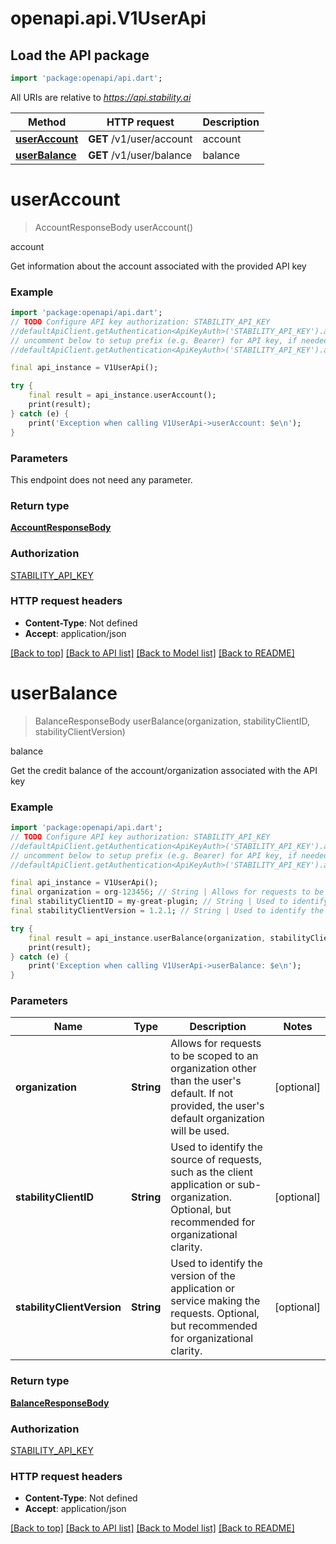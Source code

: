 # openapi.api.V1UserApi

## Load the API package
```dart
import 'package:openapi/api.dart';
```

All URIs are relative to *https://api.stability.ai*

Method | HTTP request | Description
------------- | ------------- | -------------
[**userAccount**](V1UserApi.md#useraccount) | **GET** /v1/user/account | account
[**userBalance**](V1UserApi.md#userbalance) | **GET** /v1/user/balance | balance


# **userAccount**
> AccountResponseBody userAccount()

account

Get information about the account associated with the provided API key

### Example
```dart
import 'package:openapi/api.dart';
// TODO Configure API key authorization: STABILITY_API_KEY
//defaultApiClient.getAuthentication<ApiKeyAuth>('STABILITY_API_KEY').apiKey = 'YOUR_API_KEY';
// uncomment below to setup prefix (e.g. Bearer) for API key, if needed
//defaultApiClient.getAuthentication<ApiKeyAuth>('STABILITY_API_KEY').apiKeyPrefix = 'Bearer';

final api_instance = V1UserApi();

try {
    final result = api_instance.userAccount();
    print(result);
} catch (e) {
    print('Exception when calling V1UserApi->userAccount: $e\n');
}
```

### Parameters
This endpoint does not need any parameter.

### Return type

[**AccountResponseBody**](AccountResponseBody.md)

### Authorization

[STABILITY_API_KEY](../README.md#STABILITY_API_KEY)

### HTTP request headers

 - **Content-Type**: Not defined
 - **Accept**: application/json

[[Back to top]](#) [[Back to API list]](../README.md#documentation-for-api-endpoints) [[Back to Model list]](../README.md#documentation-for-models) [[Back to README]](../README.md)

# **userBalance**
> BalanceResponseBody userBalance(organization, stabilityClientID, stabilityClientVersion)

balance

Get the credit balance of the account/organization associated with the API key

### Example
```dart
import 'package:openapi/api.dart';
// TODO Configure API key authorization: STABILITY_API_KEY
//defaultApiClient.getAuthentication<ApiKeyAuth>('STABILITY_API_KEY').apiKey = 'YOUR_API_KEY';
// uncomment below to setup prefix (e.g. Bearer) for API key, if needed
//defaultApiClient.getAuthentication<ApiKeyAuth>('STABILITY_API_KEY').apiKeyPrefix = 'Bearer';

final api_instance = V1UserApi();
final organization = org-123456; // String | Allows for requests to be scoped to an organization other than the user's default.  If not provided, the user's default organization will be used.
final stabilityClientID = my-great-plugin; // String | Used to identify the source of requests, such as the client application or sub-organization. Optional, but recommended for organizational clarity.
final stabilityClientVersion = 1.2.1; // String | Used to identify the version of the application or service making the requests. Optional, but recommended for organizational clarity.

try {
    final result = api_instance.userBalance(organization, stabilityClientID, stabilityClientVersion);
    print(result);
} catch (e) {
    print('Exception when calling V1UserApi->userBalance: $e\n');
}
```

### Parameters

Name | Type | Description  | Notes
------------- | ------------- | ------------- | -------------
 **organization** | **String**| Allows for requests to be scoped to an organization other than the user's default.  If not provided, the user's default organization will be used. | [optional] 
 **stabilityClientID** | **String**| Used to identify the source of requests, such as the client application or sub-organization. Optional, but recommended for organizational clarity. | [optional] 
 **stabilityClientVersion** | **String**| Used to identify the version of the application or service making the requests. Optional, but recommended for organizational clarity. | [optional] 

### Return type

[**BalanceResponseBody**](BalanceResponseBody.md)

### Authorization

[STABILITY_API_KEY](../README.md#STABILITY_API_KEY)

### HTTP request headers

 - **Content-Type**: Not defined
 - **Accept**: application/json

[[Back to top]](#) [[Back to API list]](../README.md#documentation-for-api-endpoints) [[Back to Model list]](../README.md#documentation-for-models) [[Back to README]](../README.md)

